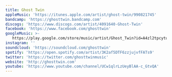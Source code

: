 ```yaml
---
title: Ghost Twin
appleMusic: 'https://itunes.apple.com/artist/ghost-twin/990821745'
bandcamp: 'https://ghosttwin.bandcamp.com'
discogs: 'https://www.discogs.com/artist/4091640-Ghost-Twin'
facebook: 'https://www.facebook.com/ghosttwin'
googleMusic: >-
   https://play.google.com/store/music/artist/Ghost_Twin?id=A4zl2tpcytukd7v2rfvhtgsjc6a
instagram: ''
soundcloud: 'https://soundcloud.com/ghosttwin'
spotify: 'https://open.spotify.com/artist/3K2af5DTF6zzjujvfFATs9'
twitter: 'https://twitter.com/ghosttwinmusic'
website: 'http://ghosttwin.com'
youtube: 'https://www.youtube.com/channel/UCw1qlrLzUeyBlAA-c_GtvQA'
---
```

